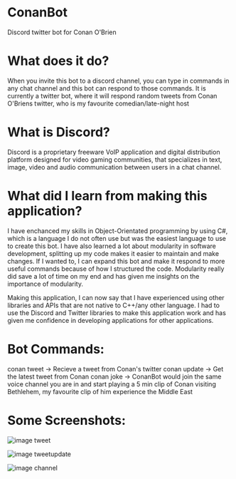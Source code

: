 # ConanBot
Discord twitter bot for Conan O'Brien

# What does it do?
When you invite this bot to a discord channel, you can type in commands in any chat channel and this bot can respond to those commands.
It is currently a twitter bot, where it will respond random tweets from Conan O'Briens twitter, who is my favourite comedian/late-night host

# What is Discord?
Discord is a proprietary freeware VoIP application and digital distribution platform designed for video gaming communities, that specializes in text, image, video and audio communication between users in a chat channel.

# What did I learn from making this application?
I have enchanced my skills in Object-Orientated programming by using C#, which is a language I do not often use but was the easiest
language to use to create this bot. I have also learned a lot about modularity in software development, splitting up my code makes it
easier to maintain and make changes. If I wanted to, I can expand this bot and make it respond to more useful commands because
of how I structured the code. Modularity really did save a lot of time on my end and has given me insights on the importance of
modularity.

Making this application, I can now say that I have experienced using other libraries and APIs that are not native to C++/any other language.
I had to use the Discord and Twitter libraries to make this application work and has given me confidence in developing applications for other applications.

# Bot Commands:

conan tweet -> Recieve a tweet from Conan's twitter
conan update -> Get the latest tweet from Conan
conan joke -> ConanBot would join the same voice channel you are in and start playing a 5 min clip of Conan visiting Bethlehem, my favourite clip of him experience the Middle East

# Some Screenshots:

![image tweet](https://i.imgur.com/2D612zG.png)

![image tweetupdate](https://i.imgur.com/I9jA2qq.png)

![image channel](https://i.imgur.com/1W8IlzW.png)
